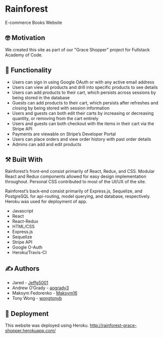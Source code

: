 #  Rainforest

E-commerce Books Website

## :nerd_face: Motivation

We created this site as part of our "Grace Shopper" project for Fullstack Academy of Code.

## :shopping_cart: Functionality

* Users can sign in using Google OAuth or with any active email address
* Users can view all products and drill into specific products to see details
* Users can add products to their cart, which persists across sessions by being stored in the database
* Guests can add products to their cart, which persists after refreshes and closing by being stored with session information
* Users and guests can both edit their carts by increasing or decreasing quantity, or removing from the cart entirely
* Users and guests can both checkout with the items in their cart via the Stripe API 
* Payments are viewable on Stripe’s Developer Portal 
* Users can place orders and view order history with past order details
* Admins can add and edit products

## :hammer_and_pick: Built With

Rainforest’s front-end consist primarily of React, Redux, and CSS. Modular React and Redux components allowed for easy design implementation throughout. Personal CSS contributed to most of the UI/UX of the site.

Rainforest’s back-end consist primarily of Express.js, Sequelize, and PostgreSQL for api-routing, model querying, and database, respectively. Heroku was used for deployment of app.

* Javascript
* React
* React-Redux
* HTML/CSS
* Express.js
* Sequelize
* Stripe API
* Google O-Auth
* Heroku/Travis-CI


## :writing_hand: Authors

* Jared - [Jeffg5001](https://github.com/Jeffg5001)
* Andrew O’Grady - [aogrady3](https://github.com/aogrady3)
* Maksym Fedorenko - [Maksym16](http://github.com/Maksym16)
* Tony Wong - [wongtonyb](https://github.com/wongtonyb)

## :rocket: Deployment

This website was deployed using Heroku.
http://rainforest-grace-shopper.herokuapp.com/


